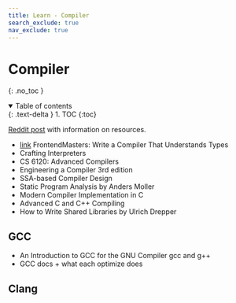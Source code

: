 ```yaml
---
title: Learn - Compiler
search_exclude: true
nav_exclude: true
---
```


<!-- prettier-ignore-start -->
# Compiler
{: .no_toc }

<details open markdown="block">
  <summary>
    Table of contents
  </summary>
  {: .text-delta }
1. TOC
{:toc}
</details>

<!-- prettier-ignore-end -->

[Reddit post](https://www.reddit.com/r/Compilers/comments/15ga21m/comment/jujd5ul/?utm_source=share&utm_medium=web3x&utm_name=web3xcss&utm_term=1&utm_content=share_button) with information on resources.

-   [link](https://frontendmasters.com/courses/type-compiler/) FrontendMasters: Write a Compiler That Understands Types
-   Crafting Interpreters
-   CS 6120: Advanced Compilers
-   Engineering a Compiler 3rd edition
-   SSA-based Compiler Design
-   Static Program Analysis by Anders Moller
-   Modern Compiler Implementation in C
-   Advanced C and C++ Compiling
-   How to Write Shared Libraries by Ulrich Drepper

## GCC

-   An Introduction to GCC for the GNU Compiler gcc and g++
-   GCC docs + what each optimize does

## Clang

